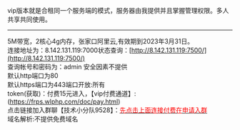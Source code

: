 vip版本就是合租同一个服务端的模式，服务器由我提供并且掌握管理权限。多人共享共同使用。

*****

5M带宽，2核心4g内存，张家口阿里云,有效期到2023年3月31日。
<br/>连接地址为：8.142.131.119:7000状态查询：[http://8.142.131.119:7500/](http://8.142.131.119:7500/)
<br/>查询帐号和密码为：admin    安全因素不提供
<br/>默认http端口为80
<br/>默认https端口为443端口开放:所有
<br/>token(获取)：付费15元进入，【vip付费通道】: (https://frps.wlphp.com/doc/pay.html)
<br/>点击链接加入群聊【技术小分队9528】：[<font color='red'>先点击上面连接付费在申请入群</font>](https://jq.qq.com/?_wv=1027&k=1SspI1YQ)
<br/>域名解析:不提供免费域名
